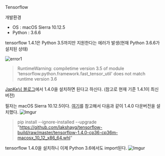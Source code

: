 Tensorflow

개발환경

- OS : macOS Sierra 10.12.5
- Python : 3.6.6


tensorflow 1.4.1은 Python 3.5까지만 지원한다는 에러가 발생(현재 Python 3.6.6가 설치된 상태)

![error1](https://i.imgur.com/ZaTqnHi.png)

> RuntimeWarning: compiletime version 3.5 of module 'tensorflow.python.framework.fast_tensor_util' does not match runtime version 3.6

[JapKe님 블로그](http://im-pine.tistory.com/228)에서 1.4.0을 설치하면 된다고 하신다. (참고로 현재 기준 1.4.1이 최신버전)


필자는 macOS Sierra 10.12.5이다.
[여기](https://github.com/tensorflow/tensorflow/issues/14273)를 참고해서 다음과 같이 1.4.0 다운버전을 설치했다.
![Imgur](https://i.imgur.com/xpCpkBo.png)

> pip install --ignore-installed --upgrade "https://github.com/lakshayg/tensorflow-build/raw/master/tensorflow-1.4.0-cp36-cp36m-macosx_10_12_x86_64.whl"

tensorflow 1.4.0을 설치하니 이제 Python 3.6에서도 import된다.
![Imgur](https://i.imgur.com/yX19Xmv.png)


